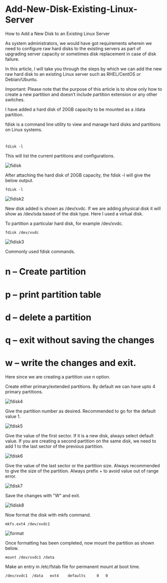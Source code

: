 # Add-New-Disk-Existing-Linux-Server

How to Add a New Disk to an Existing Linux Server


As system administrators, we would have got requirements wherein we need to configure raw hard disks to the existing servers as part of upgrading server capacity or sometimes disk replacement in case of disk failure.

In this article, I will take you through the steps by which we can add the new raw hard disk to an existing Linux server such as RHEL/CentOS or Debian/Ubuntu.

Important: Please note that the purpose of this article is to show only how to create a new partition and doesn’t include partition extension or any other switches.

I have added a hard disk of 20GB capacity to be mounted as a /data partition.

fdisk is a command line utility to view and manage hard disks and partitions on Linux systems.

# 

```
fdisk -l
```

This will list the current partitions and configurations.

![fidisk](https://www.tecmint.com/wp-content/uploads/2017/03/Find-Linux-Partition-Details.png)


After attaching the hard disk of 20GB capacity, the fdisk -l will give the below output.

```
fdisk -l
```
![fidisk2](https://www.tecmint.com/wp-content/uploads/2017/03/Find-New-Partition-Details.png)


New disk added is shown as /dev/xvdc. If we are adding physical disk it will show as /dev/sda based of the disk type. Here I used a virtual disk.

To partition a particular hard disk, for example /dev/xvdc.

```
fdisk /dev/xvdc
```

![fidisk3](https://www.tecmint.com/wp-content/uploads/2017/03/Create-New-Partition-in-Linux.png)

Commonly used fdisk commands.

# n – Create partition
# p – print partition table
# d – delete a partition
# q – exit without saving the changes
# w – write the changes and exit.

Here since we are creating a partition use n option.

Create either primary/extended partitions. By default we can have upto 4 primary partitions.

![fdisk4](https://www.tecmint.com/wp-content/uploads/2017/03/Create-Primary-Partition.png)

Give the partition number as desired. Recommended to go for the default value 1.

![fdisk5](https://www.tecmint.com/wp-content/uploads/2017/03/Assign-a-Partition-Number.png)


Give the value of the first sector. If it is a new disk, always select default value. If you are creating a second partition on the same disk, we need to add 1 to the last sector of the previous partition.

![fdisk6](https://www.tecmint.com/wp-content/uploads/2017/03/Assign-Sector-to-Partition.png)

Give the value of the last sector or the partition size. Always recommended to give the size of the partition. Always prefix + to avoid value out of range error.

![fdisk7](https://www.tecmint.com/wp-content/uploads/2017/03/Assign-Partition-Size.png)

Save the changes with "W" and exit.

![fidisk8](https://www.tecmint.com/wp-content/uploads/2017/03/Save-Partition-Changes.png)


Now format the disk with mkfs command.

```
mkfs.ext4 /dev/xvdc1
```

![format](https://www.tecmint.com/wp-content/uploads/2017/03/Format-New-Partition.png)

Once formatting has been completed, now mount the partition as shown below.

```
mount /dev/xvdc1 /data
```

Make an entry in /etc/fstab file for permanent mount at boot time.

```
/dev/xvdc1	/data	ext4	defaults     0   0
```


